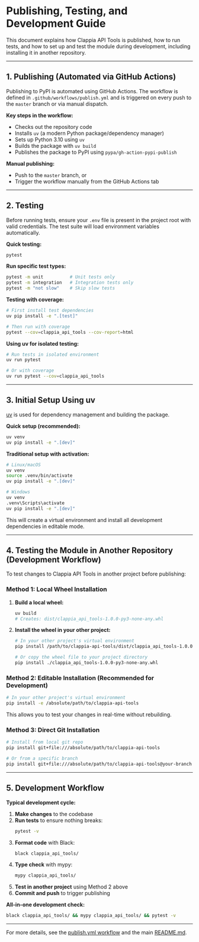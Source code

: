 # Publishing, Testing, and Development Guide

This document explains how Clappia API Tools is published, how to run tests, and how to set up and test the module during development, including installing it in another repository.

---

## 1. Publishing (Automated via GitHub Actions)

Publishing to PyPI is automated using GitHub Actions. The workflow is defined in `.github/workflows/publish.yml` and is triggered on every push to the `master` branch or via manual dispatch.

**Key steps in the workflow:**
- Checks out the repository code
- Installs `uv` (a modern Python package/dependency manager)
- Sets up Python 3.10 using `uv`
- Builds the package with `uv build`
- Publishes the package to PyPI using `pypa/gh-action-pypi-publish`

**Manual publishing:**
- Push to the `master` branch, or
- Trigger the workflow manually from the GitHub Actions tab

---

## 2. Testing

Before running tests, ensure your `.env` file is present in the project root with valid credentials. The test suite will load environment variables automatically.

**Quick testing:**
```bash
pytest
```

**Run specific test types:**
```bash
pytest -m unit          # Unit tests only
pytest -m integration   # Integration tests only
pytest -m "not slow"    # Skip slow tests
```

**Testing with coverage:**
```bash
# First install test dependencies
uv pip install -e ".[test]"

# Then run with coverage
pytest --cov=clappia_api_tools --cov-report=html
```

**Using uv for isolated testing:**
```bash
# Run tests in isolated environment
uv run pytest

# Or with coverage
uv run pytest --cov=clappia_api_tools
```

---

## 3. Initial Setup Using uv

[uv](https://github.com/astral-sh/uv) is used for dependency management and building the package.

**Quick setup (recommended):**
```bash
uv venv
uv pip install -e ".[dev]"
```

**Traditional setup with activation:**
```bash
# Linux/macOS
uv venv
source .venv/bin/activate
uv pip install -e ".[dev]"

# Windows
uv venv
.venv\Scripts\activate
uv pip install -e ".[dev]"
```

This will create a virtual environment and install all development dependencies in editable mode.

---

## 4. Testing the Module in Another Repository (Development Workflow)

To test changes to Clappia API Tools in another project before publishing:

### Method 1: Local Wheel Installation

1. **Build a local wheel:**
   ```bash
   uv build
   # Creates: dist/clappia_api_tools-1.0.0-py3-none-any.whl
   ```

2. **Install the wheel in your other project:**
   ```bash
   # In your other project's virtual environment
   pip install /path/to/clappia-api-tools/dist/clappia_api_tools-1.0.0-py3-none-any.whl
   
   # Or copy the wheel file to your project directory
   pip install ./clappia_api_tools-1.0.0-py3-none-any.whl
   ```

### Method 2: Editable Installation (Recommended for Development)

```bash
# In your other project's virtual environment
pip install -e /absolute/path/to/clappia-api-tools
```

This allows you to test your changes in real-time without rebuilding.

### Method 3: Direct Git Installation

```bash
# Install from local git repo
pip install git+file:///absolute/path/to/clappia-api-tools

# Or from a specific branch
pip install git+file:///absolute/path/to/clappia-api-tools@your-branch
```

---

## 5. Development Workflow

**Typical development cycle:**

1. **Make changes** to the codebase
2. **Run tests** to ensure nothing breaks:
   ```bash
   pytest -v
   ```
3. **Format code** with Black:
   ```bash
   black clappia_api_tools/
   ```
4. **Type check** with mypy:
   ```bash
   mypy clappia_api_tools/
   ```
5. **Test in another project** using Method 2 above
6. **Commit and push** to trigger publishing

**All-in-one development check:**
```bash
black clappia_api_tools/ && mypy clappia_api_tools/ && pytest -v
```

---

For more details, see the [publish.yml workflow](../.github/workflows/publish.yml) and the main [README.md](../README.md).